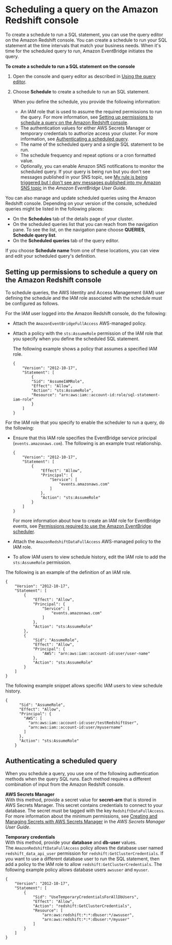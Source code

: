 # Scheduling a query on the Amazon Redshift console<a name="query-editor-schedule-query"></a>

To create a schedule to run a SQL statement, you can use the query editor on the Amazon Redshift console\. You can create a schedule to run your SQL statement at the time intervals that match your business needs\. When it's time for the scheduled query to run, Amazon EventBridge initiates the query\.  

**To create a schedule to run a SQL statement on the console**

1. Open the console and query editor as described in [Using the query editor](query-editor.md#using-query-editor)\.

1. Choose **Schedule** to create a schedule to run an SQL statement\. 

   When you define the schedule, you provide the following information:
   + An IAM role that is used to assume the required permissions to run the query\. For more information, see [Setting up permissions to schedule a query on the Amazon Redshift console](#query-editor-schedule-query-permissions)\. 
   + The authentication values for either AWS Secrets Manager or temporary credentials to authorize access your cluster\. For more information, see [Authenticating a scheduled query](#query-editor-schedule-query-authentication)\. 
   + The name of the scheduled query and a single SQL statement to be run\.
   + The schedule frequency and repeat options or a cron formatted value\. 
   + Optionally, you can enable Amazon SNS notifications to monitor the scheduled query\. If your query is being run but you don't see messages published in your SNS topic, see [ My rule is being triggered but I don't see any messages published into my Amazon SNS topic](https://docs.aws.amazon.com/eventbridge/latest/userguide/eventbridge-troubleshooting.html#no-messages-published-sns) in the *Amazon EventBridge User Guide*\.  

You can also manage and update scheduled queries using the Amazon Redshift console\. Depending on your version of the console, scheduled queries might be listed in the following places: 
+ On the **Schedules** tab of the details page of your cluster\.
+ On the scheduled queries list that you can reach from the navigation pane\. To see the list, on the navigation pane choose **QUERIES**, **Schedule query list**\.
+ On the **Scheduled queries** tab of the query editor\.

If you choose **Schedule name** from one of these locations, you can view and edit your scheduled query's definition\. 

## Setting up permissions to schedule a query on the Amazon Redshift console<a name="query-editor-schedule-query-permissions"></a>

To schedule queries, the AWS Identity and Access Management \(IAM\) user defining the schedule and the IAM role associated with the schedule must be configured as follows\. 

For the IAM user logged into the Amazon Redshift console, do the following: 
+ Attach the `AmazonEventBridgeFullAccess` AWS\-managed policy\. 
+ Attach a policy with the `sts:AssumeRole` permission of the IAM role that you specify when you define the scheduled SQL statement\. 

  The following example shows a policy that assumes a specified IAM role\.

  ```
  {
      "Version": "2012-10-17",
      "Statement": [
          {
          "Sid": "AssumeIAMRole",
          "Effect": "Allow",
          "Action": "sts:AssumeRole",
          "Resource": "arn:aws:iam::account-id:role/sql-statement-iam-role"
          }
      ]
  }
  ```

For the IAM role that you specify to enable the scheduler to run a query, do the following: 
+ Ensure that this IAM role specifies the EventBridge service principal \(`events.amazonaws.com`\)\. The following is an example trust relationship\. 

  ```
  {
      "Version": "2012-10-17",
      "Statement": [
          {
              "Effect": "Allow",
              "Principal": {
                  "Service": [
                      "events.amazonaws.com"
                  ]
              },
              "Action": "sts:AssumeRole"
          }
      ]
  }
  ```

  For more information about how to create an IAM role for EventBridge events, see [Permissions required to use the Amazon EventBridge scheduler](redshift-iam-access-control-identity-based.md#iam-permission-eventbridge-scheduler)\. 
+ Attach the `AmazonRedshiftDataFullAccess` AWS\-managed policy to the IAM role\. 
+ To allow IAM users to view schedule history, edit the IAM role to add the `sts:AssumeRole` permission\. 

The following is an example of the definition of an IAM role\.

```
{
    "Version": "2012-10-17",
    "Statement": [
        {
            "Effect": "Allow",
            "Principal": {
                "Service": [
                    "events.amazonaws.com"
                ]
            },
            "Action": "sts:AssumeRole"
        },
        {
            "Sid": "AssumeRole",
            "Effect": "Allow",
            "Principal": {
                "AWS": "arn:aws:iam::account-id:user/user-name"
            },
            "Action": "sts:AssumeRole"
        }
    ]
}
```

The following example snippet allows specific IAM users to view schedule history\.

```
{
      "Sid": "AssumeRole",
      "Effect": "Allow",
      "Principal": {
        "AWS": [
          "arn:aws:iam::account-id:user/testRedshiftUser",
          "arn:aws:iam::account-id:user/myusername"
        ]
      },
      "Action": "sts:AssumeRole"
    }
```

## Authenticating a scheduled query<a name="query-editor-schedule-query-authentication"></a>

When you schedule a query, you use one of the following authentication methods when the query SQL runs\. Each method requires a different combination of input from the Amazon Redshift console\. 

**AWS Secrets Manager**  
With this method, provide a secret value for **secret\-arn** that is stored in AWS Secrets Manager\. This secret contains credentials to connect to your database\. The secret must be tagged with the key `RedshiftDataFullAccess`\.   
For more information about the minimum permissions, see [Creating and Managing Secrets with AWS Secrets Manager](https://docs.aws.amazon.com/secretsmanager/latest/userguide/managing-secrets.html) in the *AWS Secrets Manager User Guide*\. 

**Temporary credentials**  
With this method, provide your **database** and **db\-user** values\.   
The `AmazonRedshiftDataFullAccess` policy allows the database user named `redshift_data_api_user` permission for `redshift:GetClusterCredentials`\. If you want to use a different database user to run the SQL statement, then add a policy to the IAM role to allow `redshift:GetClusterCredentials`\. The following example policy allows database users `awsuser` and `myuser`\.   

```
{
    "Version": "2012-10-17",
    "Statement": [
        {
            "Sid": "UseTemporaryCredentialsForAllDbUsers",
            "Effect": "Allow",
            "Action": "redshift:GetClusterCredentials",
            "Resource": [
                "arn:aws:redshift:*:*:dbuser:*/awsuser",
                "arn:aws:redshift:*:*:dbuser:*/myuser"
            ]
        }
    ]
}
```
